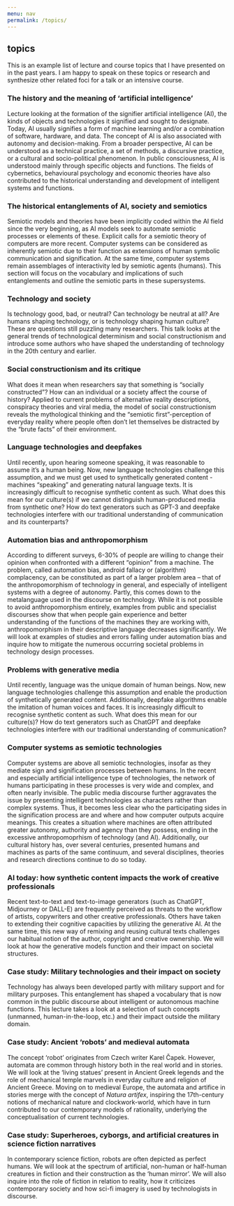 ```yaml
---
menu: nav
permalink: /topics/
---
```


## topics

This is an example list of lecture and course topics that I have presented on in the past years. I am happy to speak on these topics or research and synthesize other related foci for a talk or an intensive course.


### The history and the meaning of ‘artificial intelligence’
Lecture looking at the formation of the signifier artificial intelligence (AI), the kinds of objects and technologies it signified and sought to designate. Today, AI usually signifies a form of machine learning and/or a combination of software, hardware, and data. The concept of AI is also associated with autonomy and decision-making. From a broader perspective, AI can be understood as a technical practice, a set of methods, a discursive practice, or a cultural and socio-political phenomenon. In public consciousness, AI is understood mainly through specific objects and functions. The fields of cybernetics, behavioural psychology and economic theories have also contributed to the historical understanding and development of intelligent systems and functions.

### The historical entanglements of AI, society and semiotics
Semiotic models and theories have been implicitly coded within the AI field since the very beginning, as AI models seek to automate semiotic processes or elements of these. Explicit calls for a semiotic theory of computers are more recent. Computer systems can be considered as inherently semiotic due to their function as extensions of human symbolic communication and signification.  At the same time, computer systems remain assemblages of interactivity led by semiotic agents (humans). This section will focus on the vocabulary and implications of such entanglements and outline the semiotic parts in these supersystems.

### Technology and society
Is technology good, bad, or neutral? Can technology be neutral at all? Are humans shaping technology, or is technology shaping human culture? These are questions still puzzling many researchers. This talk looks at the general trends of technological determinism and social constructionism and introduce some authors who have shaped the understanding of technology in the 20th century and earlier. 

### Social constructionism and its critique
What does it mean when researchers say that something is “socially constructed”? How can an individual or a society affect the course of history? Applied to current problems of alternative reality descriptions, conspiracy theories and viral media, the model of social constructionism reveals the mythological thinking and the “semiotic first”-perception of everyday reality where people often don’t let themselves be distracted by the “brute facts” of their environment. 

### Language technologies and deepfakes
Until recently, upon hearing someone speaking, it was reasonable to assume it’s a human being. Now, new language technologies challenge this assumption, and we must get used to synthetically generated content - machines “speaking” and generating natural language texts. It is increasingly difficult to recognise synthetic content as such. What does this mean for our culture(s) if we cannot distinguish human-produced media from synthetic one? How do text generators such as GPT-3 and deepfake technologies interfere with our traditional understanding of communication and its counterparts?

### Automation bias and anthropomorphism
According to different surveys, 6-30% of people are willing to change their opinion when confronted with a different “opinion” from a machine. The problem, called automation bias, android fallacy or (algorithm) complacency, can be constituted as part of a larger problem area – that of the anthropomorphism of technology in general, and especially of intelligent systems with a degree of autonomy. Partly, this comes down to the metalanguage used in the discourse on technology. While it is not possible to avoid anthropomorphism entirely, examples from public and specialist discourses show that when people gain experience and better understanding of the functions of the machines they are working with, anthropomorphism in their descriptive language decreases significantly. We will look at examples of studies and errors falling under automation bias and inquire how to mitigate the numerous occurring societal problems in technology design processes.

### Problems with generative media
Until recently, language was the unique domain of human beings. Now, new language technologies challenge this assumption and enable the production of synthetically generated content. Additionally, deepfake algorithms enable the imitation of human voices and faces. It is increasingly difficult to recognise synthetic content as such. What does this mean for our culture(s)? How do text generators such as ChatGPT and deepfake technologies interfere with our traditional understanding of communication?

### Computer systems as semiotic technologies
Computer systems are above all semiotic technologies, insofar as they mediate sign and signification processes between humans. In the recent and especially artificial intelligence type of technologies, the network of humans participating in these processes is very wide and complex, and often nearly invisible. The public media discourse further aggravates the issue by presenting intelligent technologies as characters rather than complex systems. Thus, it becomes less clear who the participating sides in the signification process are and where and how computer outputs acquire meanings. This creates a situation where machines are often attributed greater autonomy, authority and agency than they possess, ending in the excessive anthropomoprhism of technology (and AI). Additionally, our cultural history has, over several centuries, presented humans and machines as parts of the same continuum, and several disciplines, theories and research directions continue to do so today. 

### AI today: how synthetic content impacts the work of creative professionals
Recent text-to-text and text-to-image generators (such as ChatGPT, Midjourney or DALL-E) are frequently perceived as threats to the workflow of artists, copywriters and other creative professionals. Others have taken to extending their cognitive capacities by utilizing the generative AI. At the same time, this new way of remixing and reusing cultural texts challenges our habitual notion of the author, copyright and creative ownership. We will look at how the generative models function and their impact on societal structures.

### Case study: Military technologies and their impact on society
Technology has always been developed partly with military support and for military purposes. This entanglement has shaped a vocabulary that is now common in the public discourse about intelligent or autonomous machine functions. This lecture takes a look at a selection of such concepts (unmanned, human-in-the-loop, etc.) and their impact outside the military domain.

### Case study: Ancient ‘robots’ and medieval automata
The concept ‘robot’ originates from Czech writer Karel Čapek. However, automata are common through history both in the real world and in stories. We will look at the ‘living statues’ present in Ancient Greek legends and the role of mechanical temple marvels in everyday culture and religion of Ancient Greece. Moving on to medieval Europe, the automata and artifice in stories merge with the concept of _Natura artifex_, inspiring the 17th-century notions of mechanical nature and clockwork-world, which have in turn contributed to our contemporary models of rationality, underlying the conceptualisation of current technologies.

### Case study: Superheroes, cyborgs, and artificial creatures in science fiction narratives
In contemporary science fiction, robots are often depicted as perfect humans. We will look at the spectrum of artificial, non-human or half-human creatures in fiction and their construction as the ‘human mirror’. We will also inquire into the role of fiction in relation to reality, how it criticizes contemporary society and how sci-fi imagery is used by technologists in discourse.
